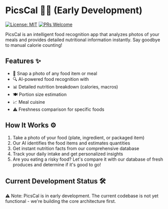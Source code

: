 # PicsCal 🍎📸 (Early Development)

[![License: MIT](https://img.shields.io/badge/License-MIT-yellow.svg)](https://opensource.org/licenses/MIT)
[![PRs Welcome](https://img.shields.io/badge/PRs-welcome-brightgreen.svg)](http://makeapullrequest.com)

PicsCal is an intelligent food recognition app that analyzes photos of your meals and provides detailed nutritional information instantly. Say goodbye to manual calorie counting!

## Features ✨

- 📸 Snap a photo of any food item or meal
- 🔍 AI-powered food recognition with
- 📊 Detailed nutrition breakdown (calories, macros)
- 🍽️ Portion size estimation
- 📈 Meal cuisine
- ⚠️ Freshness comparison for specific foods

## How It Works ⚙️

1. Take a photo of your food (plate, ingredient, or packaged item)
2. Our AI identifies the food items and estimates quantities
3. Get instant nutrition facts from our comprehensive database
4. Track your daily intake and get personalized insights
5. Are you eating a risky food? Let's compare it with our database of fresh produces and determine if it's good to go!

## Current Development Status 🛠️

⚠️ Note: PicsCal is in early development. The current codebase is not yet functional - we're building the core architecture first.
